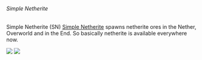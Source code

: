 ###### Simple Netherite


Simple Netherite (SN)
[Simple Netherite](https://www.curseforge.com/minecraft/mc-mods/simple-netherite) spawns netherite ores in the Nether, Overworld and in the End. So basically netherite is available everywhere now.

[![](https://github.com/ScaredRabbitYT/dev/blob/patch-1/Downloads.svg)](https://www.curseforge.com/minecraft/mc-mods/simple-netherite)
[![](https://github.com/ScaredRabbitYT/dev/blob/patch-1/Version.svg)](https://www.curseforge.com/minecraft/mc-mods/simple-netherite)
